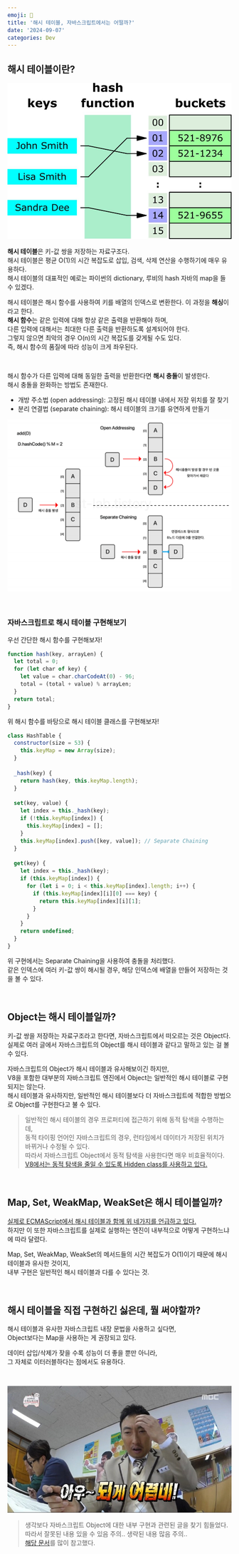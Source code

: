 ```yaml
---
emoji: 🥔
title: '해시 테이블, 자바스크립트에서는 어떨까?'
date: '2024-09-07'
categories: Dev
---
```


## 해시 테이블이란?

![](0.jpeg)

**해시 테이블**은 키-값 쌍을 저장하는 자료구조다.  
해시 테이블은 평균 O(1)의 시간 복잡도로 삽입, 검색, 삭제 연산을 수행하기에 매우 유용하다.  
해시 테이블의 대표적인 예로는 파이썬의 dictionary, 루비의 hash 자바의 map을 들 수 있겠다.

해시 테이블은 해시 함수를 사용하여 키를 배열의 인덱스로 변환한다. 이 과정을 **해싱**이라고 한다.  
**해시 함수**는 같은 입력에 대해 항상 같은 출력을 반환해야 하며,  
다른 입력에 대해서는 최대한 다른 출력을 반환하도록 설계되어야 한다.  
그렇지 않으면 최악의 경우 O(n)의 시간 복잡도를 갖게될 수도 있다.  
즉, 해시 함수의 품질에 따라 성능이 크게 좌우된다.

&nbsp;

해시 함수가 다른 입력에 대해 동일한 출력을 반환한다면 **해시 충돌**이 발생한다.  
해시 충돌을 완화하는 방법도 존재한다.

- 개방 주소법 (open addressing): 고정된 해시 테이블 내에서 저장 위치를 잘 찾기
- 분리 연결법 (separate chaining): 해시 테이블의 크기를 유연하게 만들기

![](1.png)

&nbsp;

### 자바스크립트로 해시 테이블 구현해보기

우선 간단한 해시 함수를 구현해보자!

```js
function hash(key, arrayLen) {
  let total = 0;
  for (let char of key) {
    let value = char.charCodeAt(0) - 96;
    total = (total + value) % arrayLen;
  }
  return total;
}
```

위 해시 함수를 바탕으로 해시 테이블 클래스를 구현해보자!

```js
class HashTable {
  constructor(size = 53) {
    this.keyMap = new Array(size);
  }

  _hash(key) {
    return hash(key, this.keyMap.length);
  }

  set(key, value) {
    let index = this._hash(key);
    if (!this.keyMap[index]) {
      this.keyMap[index] = [];
    }
    this.keyMap[index].push([key, value]); // Separate Chaining
  }

  get(key) {
    let index = this._hash(key);
    if (this.keyMap[index]) {
      for (let i = 0; i < this.keyMap[index].length; i++) {
        if (this.keyMap[index][i][0] === key) {
          return this.keyMap[index][i][1];
        }
      }
    }
    return undefined;
  }
}
```

위 구현에서는 Separate Chaining을 사용하여 충돌을 처리했다.  
같은 인덱스에 여러 키-값 쌍이 해시될 경우, 해당 인덱스에 배열을 만들어 저장하는 것을 볼 수 있다.

&nbsp;

## Object는 해시 테이블일까?

키-값 쌍을 저장하는 자료구조라고 한다면, 자바스크립트에서 떠오르는 것은 Object다.  
실제로 여러 글에서 자바스크립트의 Object를 해시 테이블과 같다고 말하고 있는 걸 볼 수 있다.

자바스크립트의 Object가 해시 테이블과 유사해보이긴 하지만,  
V8을 포함한 대부분의 자바스크립트 엔진에서 Object는 일반적인 해시 테이블로 구현되지는 않는다.  
해시 테이블과 유사하지만, 일반적인 해시 테이블보다 더 자바스크립트에 적합한 방법으로 Object를 구현한다고 불 수 있다.

> 일반적인 해시 테이블의 경우 프로퍼티에 접근하기 위해 동적 탐색을 수행하는데,  
> 동적 타이핑 언어인 자바스크립트의 경우, 런타임에서 데이터가 저장된 위치가 바뀌거나 수정될 수 있다.  
> 따라서 자바스크립트 Object에서 동적 탐색을 사용한다면 매우 비효율적이다.  
> [V8에서는 동적 탐색을 줄일 수 있도록 Hidden class를 사용하고 있다.](https://v8.dev/blog/hash-code)

&nbsp;

## Map, Set, WeakMap, WeakSet은 해시 테이블일까?

[실제로 ECMAScript에서 해시 테이블과 함께 위 네가지를 언급하고 있다.](https://tc39.es/ecma262/#sec-map-objects)  
하지만 이 또한 자바스크립트를 실제로 실행하는 엔진이 내부적으로 어떻게 구현하느냐에 따라 달렸다.

Map, Set, WeakMap, WeakSet의 메서드들의 시간 복잡도가 O(1)이기 때문에 해시 테이블과 유사한 것이지,  
내부 구현은 일반적인 해시 테이블과 다를 수 있다는 것.

&nbsp;

## 해시 테이블을 직접 구현하긴 싫은데, 뭘 써야할까?

해시 테이블과 유사한 자바스크립트 내장 문법을 사용하고 싶다면,  
Object보다는 Map을 사용하는 게 권장되고 있다.

데이터 삽입/삭제가 잦을 수록 성능이 더 좋을 뿐만 아니라,  
그 자체로 이터러블하다는 점에서도 유용하다.

&nbsp;

![](2.jpeg)

> 생각보다 자바스크립트 Object에 대한 내부 구현과 관련된 글을 찾기 힘들었다.  
> 따라서 잘못된 내용 있을 수 있음 주의.. 생략된 내용 많음 주의..  
> [해당 문서](https://positiveko-til.vercel.app/til/cs/hashtable.html#%E1%84%8C%E1%85%A5%E1%86%BC%E1%84%8B%E1%85%B4)를 많이 참고했다.  

```toc
```